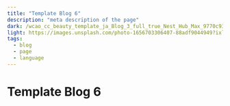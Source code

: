 ```yaml
---
title: "Template Blog 6"
description: "meta description of the page"
dark: /wcao_cc_beauty_template_ja_Blog_3_full_true_Nest_Hub_Max_9770c93f62.webp
light: https://images.unsplash.com/photo-1656703306407-88adf9044949?ixlib=rb-1.2.1&ixid=MnwxMjA3fDB8MHx0b3BpYy1mZWVkfDI4fGJvOGpRS1RhRTBZfHxlbnwwfHx8fA%3D%3D&auto=format&fit=crop&w=500&q=60
tags:
  - blog
  - page
  - language
---
```


# Template Blog 6

